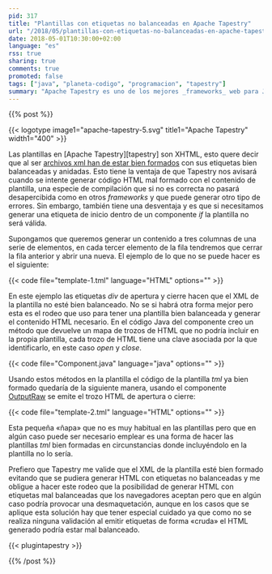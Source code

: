 ```yaml
---
pid: 317
title: "Plantillas con etiquetas no balanceadas en Apache Tapestry"
url: "/2018/05/plantillas-con-etiquetas-no-balanceadas-en-apache-tapestry/"
date: 2018-05-01T10:30:00+02:00
language: "es"
rss: true
sharing: true
comments: true
promoted: false
tags: ["java", "planeta-codigo", "programacion", "tapestry"]
summary: "Apache Tapestry es uno de los mejores _frameworks_ web para Java que he usado, sin embargo, también tiene algún incordio o curiosidad. Una de ellas es que las plantillas han de ser XML bien formado y en este caso que comento en el que necesitaríamos una plantilla con etiquetas desbalanceadas nos obliga a buscar una solución, esta es la que uso."
---
```


{{% post %}}

{{< logotype image1="apache-tapestry-5.svg" title1="Apache Tapestry" width1="400" >}}

Las plantillas en [Apache Tapestry][tapestry] son XHTML, esto quere decir que al ser [archivos xml han de estar bien formados](https://es.wikipedia.org/wiki/Validaci%C3%B3n_XML#Documento_Bien_Formado) con sus etiquetas bien balanceadas y anidadas. Esto tiene la ventaja de que Tapestry nos avisará cuando se intente generar código HTML mal formado con el contenido de plantilla, una especie de compilación que si no es correcta no pasará desapercibida como en otros _frameworks_ y que puede generar otro tipo de errores. Sin embargo, también tiene una desventaja y es que si necesitamos generar una etiqueta de inicio dentro de un componente _if_ la plantilla no será válida.

Supongamos que queremos generar un contenido a tres columnas de una serie de elementos, en cada tercer elemento de la fila tendremos que cerrar la fila anterior y abrir una nueva. El ejemplo de lo que no se puede hacer es el siguiente:

{{< code file="template-1.tml" language="HTML" options="" >}}

En este ejemplo las etiquetas _div_ de apertura y cierre hacen que el XML de la plantilla no esté bien balanceado. No se si habrá otra forma mejor pero esta es el rodeo que uso para tener una plantilla bien balanceada y generar el contenido HTML necesario. En el código Java del componente creo un método que devuelve un mapa de trozos de HTML que no podría incluir en la propia plantilla, cada trozo de HTML tiene una clave asociada por la que identificarlo, en este caso _open_ y _close_.

{{< code file="Component.java" language="java" options="" >}}

Usando estos métodos en la plantilla el código de la plantilla _tml_ ya bien formado quedaría de la siguiente manera, usando el componente [OutputRaw](http://tapestry.apache.org/current/apidocs/org/apache/tapestry5/corelib/components/OutputRaw.html) se emite el trozo HTML de apertura o cierre:

{{< code file="template-2.tml" language="HTML" options="" >}}

Esta pequeña «ñapa» que no es muy habitual en las plantillas pero que en algún caso puede ser necesario emplear es una forma de hacer las plantillas _tml_ bien formadas en circunstancias donde incluyéndolo en la plantilla no lo sería.

Prefiero que Tapestry me valide que el XML de la plantilla esté bien formado evitando que se pudiera generar HTML con etiquetas no balanceadas y me obligue a hacer este rodeo que la posibilidad de generar HTML con etiquetas mal balanceadas que los navegadores aceptan pero que en algún caso podría provocar una desmaquetación, aunque en los casos que se aplique esta solución hay que tener especial cuidado ya que como no se realiza ninguna validación al emitir etiquetas de forma «cruda» el HTML generado podría estar mal balanceado.

{{< plugintapestry >}}

{{% /post %}}
